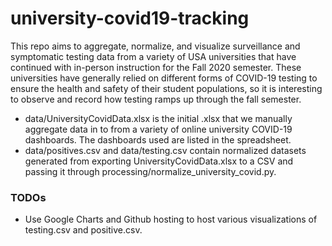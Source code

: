 # university-covid19-tracking

This repo aims to aggregate, normalize, and visualize surveillance and
symptomatic testing data from a variety of USA universities that have continued
with in-person instruction for the Fall 2020 semester. These universities have
generally relied on different forms of COVID-19 testing to ensure the health and
safety of their student populations, so it is interesting to observe and record
how testing ramps up through the fall semester.

- data/UniversityCovidData.xlsx is the initial .xlsx that we manually aggregate
  data in to from a variety of online university COVID-19 dashboards. The
  dashboards used are listed in the spreadsheet.
- data/positives.csv and data/testing.csv contain normalized datasets generated
  from exporting UniversityCovidData.xlsx to a CSV and passing it through
  processing/normalize_university_covid.py.

### TODOs

- Use Google Charts and Github hosting to host various visualizations of
  testing.csv and positive.csv.
